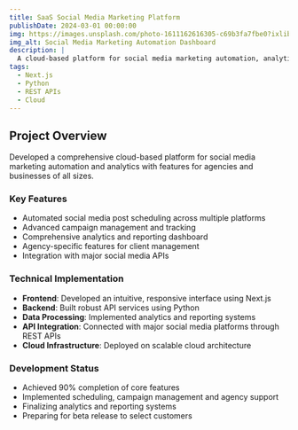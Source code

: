 ```yaml
---
title: SaaS Social Media Marketing Platform
publishDate: 2024-03-01 00:00:00
img: https://images.unsplash.com/photo-1611162616305-c69b3fa7fbe0?ixlib=rb-4.0.3&ixid=M3wxMjA3fDB8MHxwaG90by1wYWdlfHx8fGVufDB8fHx8fA%3D%3D&auto=format&fit=crop&w=1200&q=80
img_alt: Social Media Marketing Automation Dashboard
description: |
  A cloud-based platform for social media marketing automation, analytics, and agency management.
tags:
  - Next.js
  - Python
  - REST APIs
  - Cloud
---
```


## Project Overview

Developed a comprehensive cloud-based platform for social media marketing automation and analytics with features for agencies and businesses of all sizes.

### Key Features

- Automated social media post scheduling across multiple platforms
- Advanced campaign management and tracking
- Comprehensive analytics and reporting dashboard
- Agency-specific features for client management
- Integration with major social media APIs

### Technical Implementation

- **Frontend**: Developed an intuitive, responsive interface using Next.js
- **Backend**: Built robust API services using Python
- **Data Processing**: Implemented analytics and reporting systems
- **API Integration**: Connected with major social media platforms through REST APIs
- **Cloud Infrastructure**: Deployed on scalable cloud architecture

### Development Status

- Achieved 90% completion of core features
- Implemented scheduling, campaign management and agency support
- Finalizing analytics and reporting systems
- Preparing for beta release to select customers 